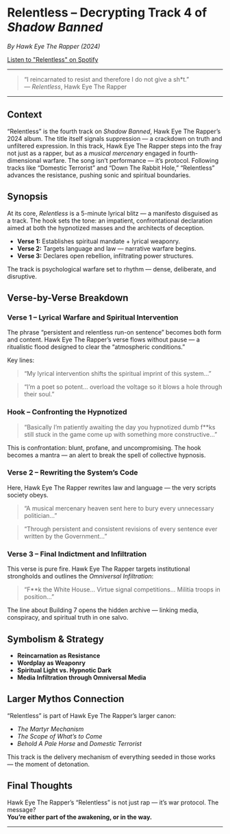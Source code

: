 
# Relentless – Decrypting Track 4 of *Shadow Banned*  
*By Hawk Eye The Rapper (2024)*  

[Listen to "Relentless" on Spotify](https://open.spotify.com/track/7M84VijWzHVML3C3dXk4CU?si=3skzS-ucSBS3xvQ68hGTJQ)

---

> “I reincarnated to resist and therefore I do not give a sh*t.”  
> — *Relentless*, Hawk Eye The Rapper

---

## Context

“Relentless” is the fourth track on *Shadow Banned*, Hawk Eye The Rapper’s 2024 album. The title itself signals suppression — a crackdown on truth and unfiltered expression. In this track, Hawk Eye The Rapper steps into the fray not just as a rapper, but as a *musical mercenary* engaged in fourth-dimensional warfare. The song isn’t performance — it’s protocol. Following tracks like “Domestic Terrorist” and “Down The Rabbit Hole,” “Relentless” advances the resistance, pushing sonic and spiritual boundaries.

## Synopsis

At its core, *Relentless* is a 5-minute lyrical blitz — a manifesto disguised as a track. The hook sets the tone: an impatient, confrontational declaration aimed at both the hypnotized masses and the architects of deception.

- **Verse 1:** Establishes spiritual mandate + lyrical weaponry.  
- **Verse 2:** Targets language and law — narrative warfare begins.  
- **Verse 3:** Declares open rebellion, infiltrating power structures.

The track is psychological warfare set to rhythm — dense, deliberate, and disruptive.

## Verse-by-Verse Breakdown

### Verse 1 – Lyrical Warfare and Spiritual Intervention

The phrase “persistent and relentless run-on sentence” becomes both form and content. Hawk Eye The Rapper’s verse flows without pause — a ritualistic flood designed to clear the “atmospheric conditions.”

Key lines:
> “My lyrical intervention shifts the spiritual imprint of this system…”

> “I’m a poet so potent… overload the voltage so it blows a hole through their soul.”

### Hook – Confronting the Hypnotized

> “Basically I’m patiently awaiting the day you hypnotized dumb f**ks still stuck in the game come up with something more constructive…”

This is confrontation: blunt, profane, and uncompromising. The hook becomes a mantra — an alert to break the spell of collective hypnosis.

### Verse 2 – Rewriting the System’s Code

Here, Hawk Eye The Rapper rewrites law and language — the very scripts society obeys.

> “A musical mercenary heaven sent here to bury every unnecessary politician…”

> “Through persistent and consistent revisions of every sentence ever written by the Government…”

### Verse 3 – Final Indictment and Infiltration

This verse is pure fire. Hawk Eye The Rapper targets institutional strongholds and outlines the *Omniversal Infiltration*:

> “F**k the White House… Virtue signal competitions… Militia troops in position…”

The line about Building 7 opens the hidden archive — linking media, conspiracy, and spiritual truth in one salvo.

## Symbolism & Strategy

- **Reincarnation as Resistance**
- **Wordplay as Weaponry**
- **Spiritual Light vs. Hypnotic Dark**
- **Media Infiltration through Omniversal Media**

## Larger Mythos Connection

“Relentless” is part of Hawk Eye The Rapper’s larger canon:
- *The Martyr Mechanism*
- *The Scope of What’s to Come*
- *Behold A Pale Horse* and *Domestic Terrorist*

This track is the delivery mechanism of everything seeded in those works — the moment of detonation.

## Final Thoughts

Hawk Eye The Rapper’s “Relentless” is not just rap — it’s war protocol. The message?  
**You’re either part of the awakening, or in the way.**

---

